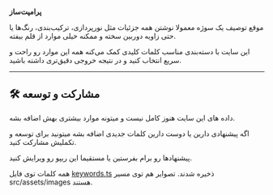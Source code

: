**پرامپت‌ساز**

موقع توصیف یک سوژه معمولا نوشتن همه جزئیات مثل نورپردازی، ترکیب‌بندی، رنگ‌ها یا حتی زاویه دوربین سخته و ممکنه خیلی موارد از قلم بیفته.

این سایت با دسته‌بندی مناسب کلمات کلیدی کمک می‌کنه همه این موارد رو راحت و سریع انتخاب کنید و در نتیجه خروجی دقیق‌تری داشته باشید.

---

## 🛠️ مشارکت و توسعه
داده های این سایت هنوز کامل نیست و میتونه موارد بیشتری بهش اضافه بشه.

اگه پیشنهادی دارین یا دوست دارین کلمات جدیدی اضافه بشه میتونید برای توسعه و تکملیش مشارکت کنید.

پیشنهادها رو برام بفرستین یا مستقیما این ریپو رو ویرایش کنید.

همه کلمات توی فایل [keywords.ts](src/data/keywords.ts) ذخیره شدند. تصوایر هم توی مسیر src/assets/images هستند.
